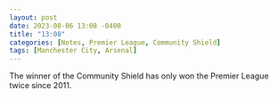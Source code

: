```yaml
---
layout: post
date: 2023-08-06 13:08 -0400
title: "13:08"
categories: [Notes, Premier League, Community Shield]
tags: [Manchester City, Arsenal]
---
```


The winner of the Community Shield has only won the Premier League twice since 2011.


